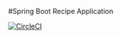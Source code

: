 #Spring Boot Recipe Application

[![CircleCI](https://circleci.com/gh/petrovale/spring5-recipe-app.svg?style=svg)](https://circleci.com/gh/petrovale/spring5-recipe-app)
